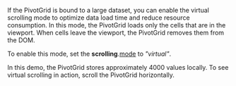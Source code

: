 If the PivotGrid is bound to a large dataset, you can enable the virtual scrolling mode to optimize data load time and reduce resource consumption. In this mode, the PivotGrid loads only the cells that are in the viewport. When cells leave the viewport, the PivotGrid removes them from the DOM.

To enable this mode, set the **scrolling**.[mode](/Documentation/ApiReference/UI_Components/dxPivotGrid/Configuration/scrolling/#mode) to _"virtual"_.

In this demo, the PivotGrid stores approximately 4000 values locally. To see virtual scrolling in action, scroll the PivotGrid horizontally.